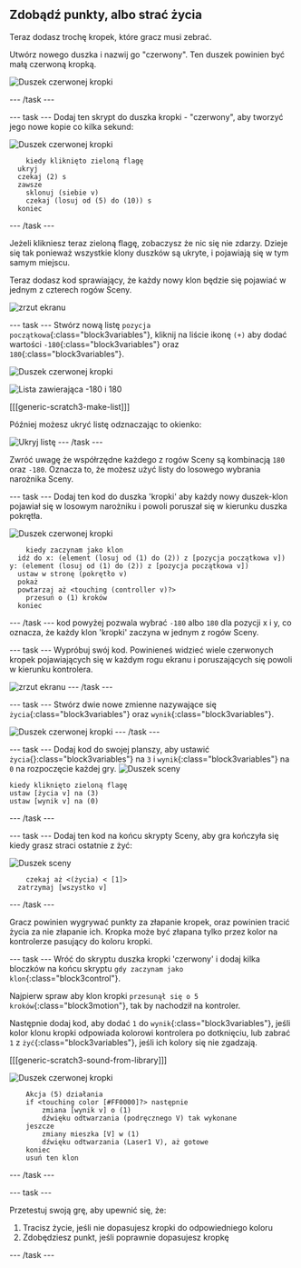 ## Zdobądź punkty, albo strać życia

Teraz dodasz trochę kropek, które gracz musi zebrać.

Utwórz nowego duszka i nazwij go "czerwony". Ten duszek powinien być małą czerwoną kropką.

![Duszek czerwonej kropki](images/dots-red.png)

--- /task ---

--- task --- Dodaj ten skrypt do duszka kropki - "czerwony", aby tworzyć jego nowe kopie co kilka sekund:

![Duszek czerwonej kropki](images/red-sprite.png)

```blocks3
    kiedy kliknięto zieloną flagę
  ukryj
  czekaj (2) s
  zawsze 
    sklonuj (siebie v)
    czekaj (losuj od (5) do (10)) s
  koniec
```

--- /task ---

Jeżeli klikniesz teraz zieloną flagę, zobaczysz że nic się nie zdarzy. Dzieje się tak ponieważ wszystkie klony duszków są ukryte, i pojawiają się w tym samym miejscu.

Teraz dodasz kod sprawiający, że każdy nowy klon będzie się pojawiać w jednym z czterech rogów Sceny.

![zrzut ekranu](images/dots-start.png)

--- task --- Stwórz nową listę `pozycja początkowa`{:class="block3variables"}, kliknij na liście ikonę `(+)` aby dodać wartości `-180`{:class="block3variables"} oraz `180`{:class="block3variables"}.

![Duszek czerwonej kropki](images/red-sprite.png)

![Lista zawierająca -180 i 180](images/dots-list.png)

[[[generic-scratch3-make-list]]]

Później możesz ukryć listę odznaczając to okienko:

![Ukryj listę](images/hide-list.png) --- /task ---

Zwróć uwagę że współrzędne każdego z rogów Sceny są kombinacją `180` oraz `-180`. Oznacza to, że możesz użyć listy do losowego wybrania narożnika Sceny.

--- task --- Dodaj ten kod do duszka 'kropki' aby każdy nowy duszek-klon pojawiał się w losowym narożniku i powoli poruszał się w kierunku duszka pokrętła.

![Duszek czerwonej kropki](images/red-sprite.png)

```blocks3
    kiedy zaczynam jako klon
  idź do x: (element (losuj od (1) do (2)) z [pozycja początkowa v]) y: (element (losuj od (1) do (2)) z [pozycja początkowa v])
  ustaw w stronę (pokrętło v)
  pokaż
  powtarzaj aż <touching (controller v)?> 
    przesuń o (1) kroków
  koniec
```

--- /task --- kod powyżej pozwala wybrać `-180` albo `180` dla pozycji x i y, co oznacza, że każdy klon 'kropki' zaczyna w jednym z rogów Sceny.

--- task --- Wypróbuj swój kod. Powinieneś widzieć wiele czerwonych kropek pojawiających się w każdym rogu ekranu i poruszających się powoli w kierunku kontrolera.

![zrzut ekranu](images/dots-red-test.png) --- /task ---

--- task --- Stwórz dwie nowe zmienne nazywające się `życia`{:class="block3variables"} oraz `wynik`{:class="block3variables"}.

![Duszek czerwonej kropki](images/red-sprite.png) --- /task ---

--- task --- Dodaj kod do swojej planszy, aby ustawić `życia`{}:class="block3variables"} na `3` i `wynik`{:class="block3variables"} na `0` na rozpoczęcie każdej gry. ![Duszek sceny](images/stage-sprite.png)

```blocks3
kiedy kliknięto zieloną flagę
ustaw [życia v] na (3)
ustaw [wynik v] na (0)
```

--- /task ---

--- task --- Dodaj ten kod na końcu skrypty Sceny, aby gra kończyła się kiedy grasz straci ostatnie z żyć:

![Duszek sceny](images/stage-sprite.png)

```blocks3
    czekaj aż <(życia) < [1]>
  zatrzymaj [wszystko v]
```

--- /task ---

Gracz powinien wygrywać punkty za złapanie kropek, oraz powinien tracić życia za nie złapanie ich. Kropka może być złapana tylko przez kolor na kontrolerze pasujący do koloru kropki.

--- task --- Wróć do skryptu duszka kropki 'czerwony' i dodaj kilka bloczków na końcu skryptu `gdy zaczynam jako klon`{:class="block3control"}.

Najpierw spraw aby klon kropki `przesunął się o 5 kroków`{:class="block3motion"}, tak by nachodził na kontroler.

Następnie dodaj kod, aby dodać `1` do `wynik`{:class="block3variables"}, jeśli kolor klonu kropki odpowiada kolorowi kontrolera po dotknięciu, lub zabrać `1` z `żyć`{:class="block3variables"}, jeśli ich kolory się nie zgadzają.

[[[generic-scratch3-sound-from-library]]]

![Duszek czerwonej kropki](images/red-sprite.png)

```blocks3
    Akcja (5) działania
    if <touching color [#FF0000]?> następnie
        zmiana [wynik v] o (1)
        dźwięku odtwarzania (podręcznego V) tak wykonane
    jeszcze
        zmiany mieszka [V] w (1)
        dźwięku odtwarzania (Laser1 V), aż gotowe
    koniec
    usuń ten klon
```

--- /task ---

--- task ---

Przetestuj swoją grę, aby upewnić się, że:

1. Tracisz życie, jeśli nie dopasujesz kropki do odpowiedniego koloru
2. Zdobędziesz punkt, jeśli poprawnie dopasujesz kropkę

--- /task ---